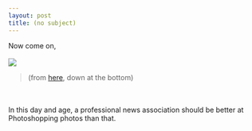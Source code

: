 ```yaml
---
layout: post
title: (no subject)
---
```


<div class="entry-item s2-entrytext">Now come on, <br/><br/><img src="http://image.guim.co.uk/Guardian/travel/gallery/2007/may/08//bottlesx3-1528.png"/><br/><blockquote>(from <a href="http://www.guardian.co.uk" rel="nofollow">here</a>, down at the bottom)</blockquote><br/><br/>In this day and age, a professional news association should be better at Photoshopping photos than that.</div>